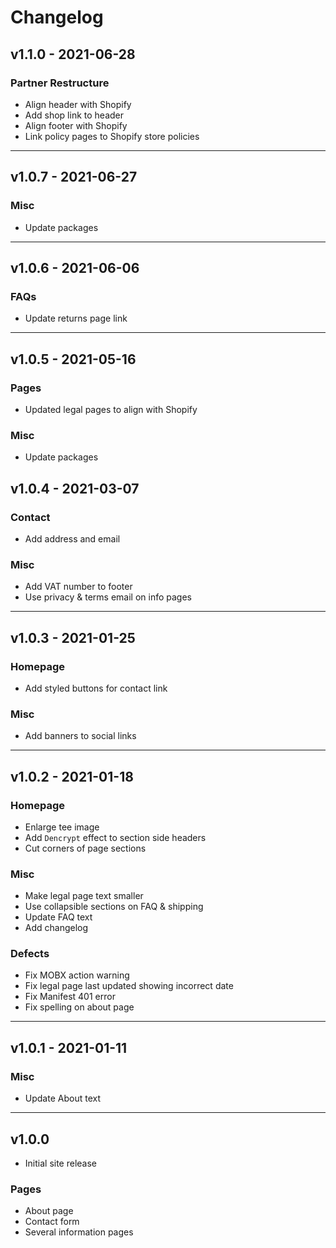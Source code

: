 # Changelog

## v1.1.0 - 2021-06-28

### Partner Restructure

- Align header with Shopify
- Add shop link to header
- Align footer with Shopify
- Link policy pages to Shopify store policies

---

## v1.0.7 - 2021-06-27

### Misc

- Update packages

---

## v1.0.6 - 2021-06-06

### FAQs

- Update returns page link

---

## v1.0.5 - 2021-05-16

### Pages

- Updated legal pages to align with Shopify

### Misc

- Update packages

## v1.0.4 - 2021-03-07

### Contact

- Add address and email

### Misc

- Add VAT number to footer
- Use privacy & terms email on info pages

---

## v1.0.3 - 2021-01-25

### Homepage

- Add styled buttons for contact link

### Misc

- Add banners to social links

---

## v1.0.2 - 2021-01-18

### Homepage

- Enlarge tee image
- Add `Dencrypt` effect to section side headers
- Cut corners of page sections

### Misc

- Make legal page text smaller
- Use collapsible sections on FAQ & shipping
- Update FAQ text
- Add changelog

### Defects

- Fix MOBX action warning
- Fix legal page last updated showing incorrect date
- Fix Manifest 401 error
- Fix spelling on about page

---

## v1.0.1 - 2021-01-11

### Misc

- Update About text

---

## v1.0.0

- Initial site release

### Pages

- About page
- Contact form
- Several information pages
